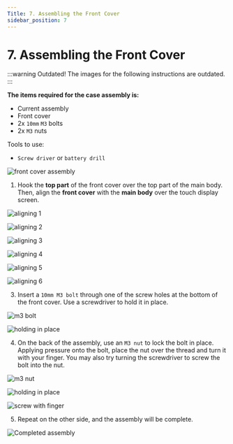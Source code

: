 ```yaml
---
Title: 7. Assembling the Front Cover
sidebar_position: 7
---
```


# 7. Assembling the Front Cover

:::warning Outdated!
The images for the following instructions are outdated.
:::

**The items required for the case assembly is:**

- Current assembly
- Front cover
- 2x `10mm` `M3` bolts
- 2x `M3` nuts

Tools to use:

- `Screw driver` or `battery drill`

![front cover assembly](/img/assembly/fc1.png)

1. Hook the **top part** of the front cover over the top part of the main body. Then, align the **front cover** with the **main body** over the touch display screen.

![aligning 1](/img/assembly/fc2.png)

![aligning 2](/img/assembly/fc3.png)

![aligning 3](/img/assembly/fc4.png)

![aligning 4](/img/assembly/fc6.png)

![aligning 5](/img/assembly/fc7.png)

![aligning 6](/img/assembly/fc8.png)

3. Insert a `10mm M3 bolt` through one of the screw holes at the bottom of the front cover. Use a screwdriver to hold it in place.

![m3 bolt](/img/assembly/fc9.png)

![holding in place](/img/assembly/fc10.png)

4. On the back of the assembly, use an `M3 nut` to lock the bolt in place. Applying pressure onto the bolt, place the nut over the thread and turn it with your finger. You may also try turning the screwdriver to screw the bolt into the nut.

![m3 nut](/img/assembly/fc11.png)

![holding in place](/img/assembly/fc12.png)

![screw with finger](/img/assembly/fc14.png)

5. Repeat on the other side, and the assembly will be complete.

![Completed assembly](/img/assembly/fc15.png)

